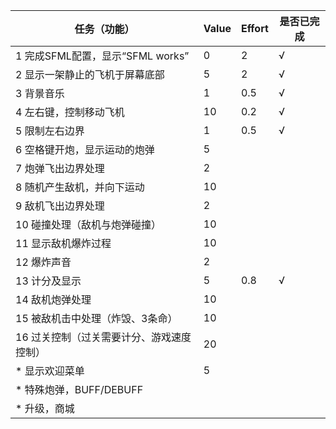 
| 任务（功能）                      | Value | Effort | 是否已完成 |
| --------------------------- | ----- | ------ | ----- |
| 1   完成SFML配置，显示“SFML works” | 0     | 2      | √     |
| 2   显示一架静止的飞机于屏幕底部          | 5     | 2      | √     |
| 3   背景音乐                    | 1     | 0.5    | √     |
| 4   左右键，控制移动飞机              | 10    | 0.2    | √     |
| 5   限制左右边界                  | 1     | 0.5    | √     |
| 6   空格键开炮，显示运动的炮弹           | 5     |        |       |
| 7  炮弹飞出边界处理                 | 2     |        |       |
| 8   随机产生敌机，并向下运动            | 10    |        |       |
| 9   敌机飞出边界处理                | 2     |        |       |
| 10 碰撞处理（敌机与炮弹碰撞）            | 10    |        |       |
| 11 显示敌机爆炸过程                 | 10    |        |       |
| 12 爆炸声音                     | 2     |        |       |
| 13 计分及显示                    | 5     | 0.8    | √     |
| 14 敌机炮弹处理                   | 10    |        |       |
| 15 被敌机击中处理（炸毁、3条命）          | 10    |        |       |
| 16 过关控制（过关需要计分、游戏速度控制）      | 20    |        |       |
| *   显示欢迎菜单                  | 5     |        |       |
| *   特殊炮弹，BUFF/DEBUFF        |       |        |       |
| *   升级，商城                   |       |        |       |

